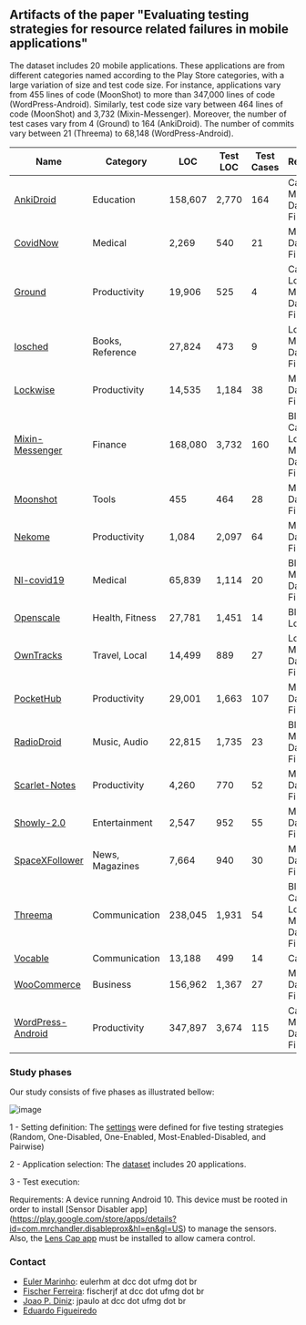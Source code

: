 ## Artifacts of the paper "Evaluating testing strategies for resource related failures in mobile applications"

The dataset includes 20 mobile applications. These applications are from different categories named according to the Play Store categories, with a large variation of size and test code size. For instance, applications vary from 455 lines of code (MoonShot) to more than 347,000 lines of code (WordPress-Android). Similarly, test code size vary between 464 lines of code (MoonShot) and 3,732 (Mixin-Messenger). Moreover, the number of test cases vary from 4 (Ground) to 164 (AnkiDroid). The number of commits vary between 21 (Threema) to 68,148 (WordPress-Android).

|Name 	        |Category  | LOC|	Test LOC	|Test Cases|Resources|	Commits	  |
|-------        |-------|---------|---------|-------|--------|-------                   |
|[AnkiDroid](pages/ankidroid.md)             |Education |158,607       |2,770   |164  |	Camera, Mobile Data, Wi-Fi      |13,643      |
|[CovidNow](pages/covidnow.md)             |Medical |2,269       |540   |21  |	Mobile Data, Wi-Fi      |85      |
|[Ground](pages/ground.md)             |Productivity |19,906      |525   |4  |	Camera, Location, Mobile Data, Wi-Fi      |4,936     |
|[Iosched](pages/iosched.md)             |Books, Reference |27,824       |473   |9  |	Location, Mobile Data, Wi-Fi       |3,101      |
|[Lockwise](pages/lockwise.md)             |Productivity |14,535       |1,184   |38  |	Mobile Data, Wi-Fi     |503      |
|[Mixin-Messenger](pages/mixin.md)             |Finance |168,080       |3,732   |160  |	Bluetooth, Camera, Location, Mobile Data, Wi-Fi     |8,086      |
|[Moonshot](pages/moonshot.md)             |Tools |455       |464   |28  |	Mobile Data, Wi-Fi    |351     |
|[Nekome](pages/nekome.md)             |Productivity |1,084       |2,097   |64  |	Mobile Data, Wi-Fi     |2,742      |
|[Nl-covid19](pages/nlcovid19.md)             |Medical |65,839       |1,114   |20  |	Bluetooth, Mobile Data, Wi-Fi     |1,293      |
|[Openscale](pages/openscale.md)             |Health, Fitness |27,781       |1,451   |14  |	Bluetooth, Location     |2,027      |
|[OwnTracks](pages/owntracks.md)             |Travel, Local |14,499       |889   |27  |	Location, Mobile Data, Wi-Fi     |1,995      |
|[PocketHub](pages/pockethub.md)             |Productivity |29,001       |1,663   |107  |	Mobile Data, Wi-Fi     |3,512      |
|[RadioDroid](pages/radiodroid.md)             |Music, Audio |22,815       |1,735   |23  |	Bluetooth, Mobile Data, Wi-Fi    |1,186      |
|[Scarlet-Notes](pages/scarletnotes.md)             |Productivity |4,260       |770   |52  |	Mobile Data, Wi-Fi    |656      |
|[Showly-2.0](pages/showly2.md)             |Entertainment |2,547       |952   |55  |	Mobile Data , Wi-Fi     |3,251     |
|[SpaceXFollower](pages/spacexfollower.md)             |News, Magazines |7,664       |940   |30  |	Mobile Data, Wi-Fi      |356      |
|[Threema](pages/threema.md)             |Communication |238,045       |1,931   |54  | Bluetooth, Camera, Location, Mobile Data, Wi-Fi    |21      |
|[Vocable](pages/vocable.md)             |Communication |13,188       |499   |14  | Camera     |863      |
|[WooCommerce](pages/woocommerce.md)             |Business |156,962       |1,367   |27  | Mobile Data, Wi-Fi     |26,527      |
|[WordPress-Android](pages/wordpress.md)             |Productivity |347,897       |3,674   |115  | Camera, Mobile Data, Wi-Fi     |68,148      |

### Study phases

Our study consists of five phases as illustrated bellow:

![image](https://user-images.githubusercontent.com/2692168/178997322-d8177282-4367-4f2c-9107-355b22ad36d6.png)

1 - Setting definition: The [settings](Settings) were defined for five testing strategies (Random, One-Disabled, One-Enabled, Most-Enabled-Disabled, and Pairwise) 

2 - Application selection: The [dataset](Dataset) includes 20 applications.

3 - Test execution: 

Requirements: A device running Android 10. This device must be rooted in order to install [Sensor Disabler app] (https://play.google.com/store/apps/details?id=com.mrchandler.disableprox&hl=en&gl=US) to manage the sensors. Also, the [Lens Cap app](https://play.google.com/store/apps/details?id=com.ownzordage.chrx.lenscap&hl=en_IN&gl=US) must be installed to allow camera control.

### Contact

- [Euler Marinho](http://labsoft.dcc.ufmg.br/doku.php?id=people:students:euler_marinho): eulerhm at dcc dot ufmg dot br 
- [Fischer Ferreira](http://labsoft.dcc.ufmg.br/doku.php?id=people:students:fischer_ferreira): fischerjf at dcc dot ufmg dot br
- [Joao P. Diniz](http://labsoft.dcc.ufmg.br/doku.php?id=people:students:joao_diniz): jpaulo at dcc dot ufmg dot br
- [Eduardo Figueiredo](http://www.dcc.ufmg.br/~figueiredo)
